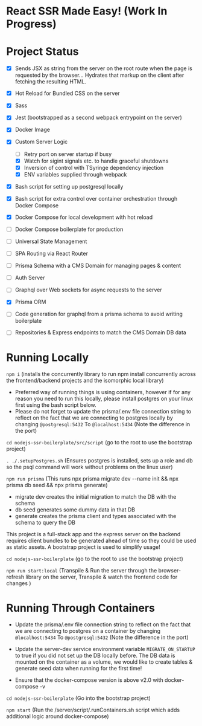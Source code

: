 # React SSR Made Easy! (Work In Progress)

# Project Status
- [x] Sends JSX as string from the server on the root route when the page is requested by the browser... Hydrates that markup on the client after fetching the resulting HTML.
- [x] Hot Reload for Bundled CSS on the server
- [x] Sass
- [x] Jest (bootstrapped as a second webpack entrypoint on the server) 
- [x] Docker Image
- [x] Custom Server Logic
     - [ ] Retry port on server startup if busy
     - [x] Watch for sigint signals etc. to handle graceful shutdowns
     - [x] Inversion of control with TSyringe dependency injection
     - [x] ENV variables supplied through webpack
- [x] Bash script for setting up postgresql locally
- [x] Bash script for extra control over container orchestration through Docker Compose 
- [x] Docker Compose for local development with hot reload
- [ ] Docker Compose boilerplate for production
- [ ] Universal State Management
- [ ] SPA Routing via React Router
- [ ] Prisma Schema with a CMS Domain for managing pages & content
- [ ] Auth Server
- [ ] Graphql over Web sockets for async requests to the server
- [x] Prisma ORM
- [ ] Code generation for graphql from a prisma schema to avoid writing boilerplate
- [ ] Repositories & Express endpoints to match the CMS Domain DB data


# Running Locally
`npm i` (installs the concurrently library to run npm install concurrently across the frontend/backend projects and the isomorphic local library)

* Preferred way of running things is using containers, however if for any reason you need to run this locally, please install postgres on your linux first using the bash script below.
* Please do not forget to update the prisma/.env file connection string to reflect on the fact that we are connecting to postgres locally by changing 
`@postgresql:5432` To `@localhost:5434` (Note the difference in the port)


`cd nodejs-ssr-boilerplate/src/script` (go to the root to use the bootstrap project)


`. ./.setupPostgres.sh` (Ensures postgres is installed, sets up a role and db so the psql command will work without problems on the linux user)

`npm run prisma` (This runs npx prisma migrate dev --name init && npx prisma db seed && npx prisma generate)
* migrate dev creates the initial  migration to match the DB with the schema
* db seed generates some dummy data in that DB
* generate creates the prisma client and types associated with the schema to query the DB

This project is a full-stack app and the express server on the backend requires client bundles to be generated ahead of time so they could be used as static assets. A bootstrap project is used to simplify usage!

`cd nodejs-ssr-boilerplate` (go to the root to use the bootstrap project)


`npm run start:local` (Transpile & Run the server through the browser-refresh library on the server, Transpile & watch the frontend code for changes )


# Running Through Containers

* Update the prisma/.env file connection string to reflect on the fact that we are connecting to postgres on a container by changing 
 `@localhost:5434`  To `@postgresql:5432` (Note the difference in the port)

* Update the server-dev service environment variable `MIGRATE_ON_STARTUP` to true if you did not set up the DB locally before. The DB data is mounted on the container as a volume, we would like to create tables & generate seed data when running for the first time!

* Ensure that the docker-compose version is above v2.0 with docker-compose -v

`cd nodejs-ssr-boilerplate` (Go into the bootstrap project)

`npm start` (Run the /server/script/.runContainers.sh script which adds additional logic around docker-compose) 
